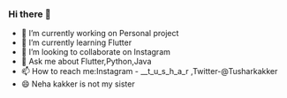 ### Hi there 👋


- 🔭 I’m currently working on Personal project
- 🌱 I’m currently learning Flutter
- 👯 I’m looking to collaborate on Instagram
- 💬 Ask me about Flutter,Python,Java
- 📫 How to reach me:Instagram - __t_u_s_h_a_r ,Twitter-@Tusharkakker 
- 😄 Neha kakker is not my sister

